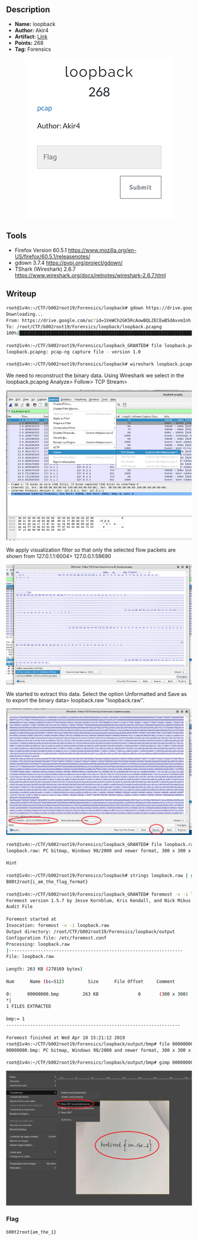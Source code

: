 ## Description
* **Name:**  loopback
* **Author:** Akir4
* **Artifact:** [Link](https://drive.google.com/open?id=id=1VeWCh2GK5RcAowBQLZECEwB5dAvvmInh
)
* **Points:** 268
* **Tag:** Forensics

<p align="center">
<img src="loopback.png"/>
</p>



## Tools
* Firefox Version 60.5.1 https://www.mozilla.org/en-US/firefox/60.5.1/releasenotes/
* gdown 3.7.4 https://pypi.org/project/gdown/
* TShark (Wireshark) 2.6.7 https://www.wireshark.org/docs/relnotes/wireshark-2.6.7.html

## Writeup

```bash
root@1v4n:~/CTF/b002root19/Forensics/loopback# gdown https://drive.google.com/uc?id=1VeWCh2GK5RcAowBQLZECEwB5dAvvmInh
Downloading...
From: https://drive.google.com/uc?id=1VeWCh2GK5RcAowBQLZECEwB5dAvvmInh
To: /root/CTF/b002root19/Forensics/loopback/loopback.pcapng
100%|██████████████████████████████████████████████████████████████████████████████████████| 324k/324k [00:00<00:00, 1.81MB/s]

root@1v4n:~/CTF/b002root19/Forensics/loopback_GRANTED# file loopback.pcapng
loopback.pcapng: pcap-ng capture file - version 1.0

root@1v4n:~/CTF/b002root19/Forensics/loopback# wireshark loopback.pcapng
```
We need to reconstruct the binary data. Using Wireshark we select in the loopback.pcapng Analyze> Follow> TCP Stream>

<p align="center">
<img src="loopback_wireshark_follow_tcp.png"/>
</p>

We apply visualization filter so that only the selected flow packets are shown from 127.0.1.1:6004> 127.0.0.1:59690

<p align="center">
<img src="loopback_wireshark_filter.png"/>
</p>

We started to extract this data. Select the option Unformatted and Save as to export the binary data> loopback.raw "loopback.raw".

<p align="center">
<img src="loopback_wireshark_extract.png"/>
</p>


```bash
root@1v4n:~/CTF/b002root19/Forensics/loopback_GRANTED# file loopback.raw
loopback.raw: PC bitmap, Windows 98/2000 and newer format, 300 x 300 x 24

Hint

root@1v4n:~/CTF/b002root19/Forensics/loopback# strings loopback.raw | grep "B00t2root{.*"
B00t2root{i_am_the_flag_format}

root@1v4n:~/CTF/b002root19/Forensics/loopback_GRANTED# foremost -v -i loopback.raw
Foremost version 1.5.7 by Jesse Kornblum, Kris Kendall, and Nick Mikus
Audit File

Foremost started at
Invocation: foremost -v -i loopback.raw
Output directory: /root/CTF/b002root19/Forensics/loopback/output
Configuration file: /etc/foremost.conf
Processing: loopback.raw
|------------------------------------------------------------------
File: loopback.raw

Length: 263 KB (270169 bytes)

Num      Name (bs=512)         Size      File Offset     Comment

0:      00000000.bmp         263 KB               0       (300 x 300)
*|
1 FILES EXTRACTED

bmp:= 1
------------------------------------------------------------------

Foremost finished at Wed Apr 10 15:21:12 2019
root@1v4n:~/CTF/b002root19/Forensics/loopback/output/bmp# file 00000000.bmp
00000000.bmp: PC bitmap, Windows 98/2000 and newer format, 300 x 300 x 24

root@1v4n:~/CTF/b002root19/Forensics/loopback/output/bmp# gimp 00000000.bmp
```
<p align="center">
<img src="loopback_gimp_rotate_flag.png"/>
</p>

### Flag

`b00t2root{am_the_1}`
